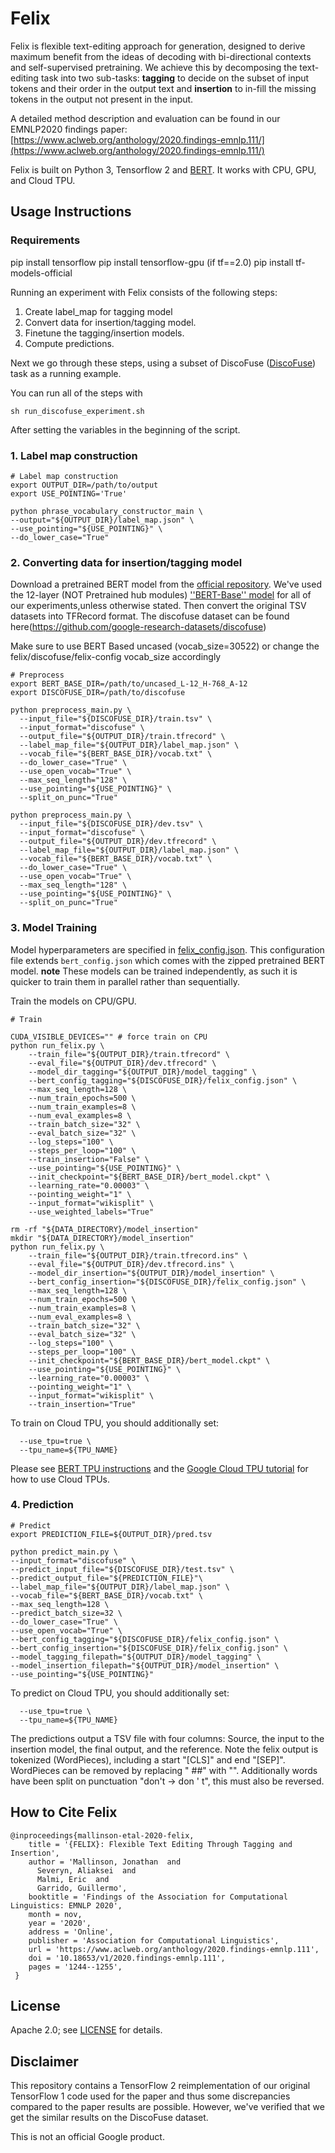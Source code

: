 # Felix

Felix is flexible text-editing approach for generation, designed to derive
maximum benefit from the ideas of decoding with bi-directional contexts and
self-supervised pretraining. We achieve this by decomposing the text-editing
task into two sub-tasks: **tagging** to decide on the subset of input tokens and
their order in the output text and **insertion** to in-fill the missing tokens in
the output not present in the input.



A detailed method description and evaluation can be found in our EMNLP2020 findings paper:
[https://www.aclweb.org/anthology/2020.findings-emnlp.111/](https://www.aclweb.org/anthology/2020.findings-emnlp.111/)

Felix is built on Python 3, Tensorflow 2 and
[BERT](https://github.com/tensorflow/models/tree/master/official/nlp/bert). It works with CPU, GPU, and
Cloud TPU.

## Usage Instructions

### Requirements
  pip install tensorflow
  pip install tensorflow-gpu (if tf==2.0)
  pip install tf-models-official


Running an experiment with Felix consists of the following steps:

1. Create label_map for tagging model
2. Convert data for insertion/tagging model.
3. Finetune the tagging/insertion models.
4. Compute predictions.


Next we go through these steps, using a subset of DiscoFuse
([DiscoFuse](https://github.com/google-research-datasets/discofuse)) task as a
running example.

You can run all of the steps with

```
sh run_discofuse_experiment.sh
```

After setting the variables in the beginning of the script.

### 1. Label map construction


```
# Label map construction
export OUTPUT_DIR=/path/to/output
export USE_POINTING='True'

python phrase_vocabulary_constructor_main \
--output="${OUTPUT_DIR}/label_map.json" \
--use_pointing="${USE_POINTING}" \
--do_lower_case="True"

```

### 2. Converting data for insertion/tagging model

Download a pretrained BERT model from the
[official repository](https://github.com/tensorflow/models/tree/master/official/nlp/bert#access-to-pretrained-checkpoints).
We've used the 12-layer (NOT Pretrained hub modules) [''BERT-Base'' model](https://storage.googleapis.com/cloud-tpu-checkpoints/bert/keras_bert/uncased_L-12_H-768_A-12.tar.gz) for all
of our experiments,unless otherwise stated. Then convert the original TSV
datasets into TFRecord format. The discofuse dataset can be found here(https://github.com/google-research-datasets/discofuse)


Make sure to use BERT Based uncased (vocab_size=30522) or change the felix/discofuse/felix-config vocab_size accordingly 
```
# Preprocess
export BERT_BASE_DIR=/path/to/uncased_L-12_H-768_A-12
export DISCOFUSE_DIR=/path/to/discofuse

python preprocess_main.py \
  --input_file="${DISCOFUSE_DIR}/train.tsv" \
  --input_format="discofuse" \
  --output_file="${OUTPUT_DIR}/train.tfrecord" \
  --label_map_file="${OUTPUT_DIR}/label_map.json" \
  --vocab_file="${BERT_BASE_DIR}/vocab.txt" \
  --do_lower_case="True" \
  --use_open_vocab="True" \
  --max_seq_length="128" \
  --use_pointing="${USE_POINTING}" \
  --split_on_punc="True"

python preprocess_main.py \
  --input_file="${DISCOFUSE_DIR}/dev.tsv" \
  --input_format="discofuse" \
  --output_file="${OUTPUT_DIR}/dev.tfrecord" \
  --label_map_file="${OUTPUT_DIR}/label_map.json" \
  --vocab_file="${BERT_BASE_DIR}/vocab.txt" \
  --do_lower_case="True" \
  --use_open_vocab="True" \
  --max_seq_length="128" \
  --use_pointing="${USE_POINTING}" \
  --split_on_punc="True"
```

### 3. Model Training

Model hyperparameters are specified in [felix_config.json](discofuse/felix_config.json). This configuration file extends
`bert_config.json` which comes with the zipped pretrained BERT model.
**note** These models can be trained independently, as such it is quicker to train them in parallel rather than sequentially.


Train the models on CPU/GPU.

```
# Train

CUDA_VISIBLE_DEVICES="" # force train on CPU
python run_felix.py \
    --train_file="${OUTPUT_DIR}/train.tfrecord" \
    --eval_file="${OUTPUT_DIR}/dev.tfrecord" \
    --model_dir_tagging="${OUTPUT_DIR}/model_tagging" \
    --bert_config_tagging="${DISCOFUSE_DIR}/felix_config.json" \
    --max_seq_length=128 \
    --num_train_epochs=500 \
    --num_train_examples=8 \
    --num_eval_examples=8 \
    --train_batch_size="32" \
    --eval_batch_size="32" \
    --log_steps="100" \
    --steps_per_loop="100" \
    --train_insertion="False" \
    --use_pointing="${USE_POINTING}" \
    --init_checkpoint="${BERT_BASE_DIR}/bert_model.ckpt" \
    --learning_rate="0.00003" \
    --pointing_weight="1" \
    --input_format="wikisplit" \
    --use_weighted_labels="True"

rm -rf "${DATA_DIRECTORY}/model_insertion"
mkdir "${DATA_DIRECTORY}/model_insertion"
python run_felix.py \
    --train_file="${OUTPUT_DIR}/train.tfrecord.ins" \
    --eval_file="${OUTPUT_DIR}/dev.tfrecord.ins" \
    --model_dir_insertion="${OUTPUT_DIR}/model_insertion" \
    --bert_config_insertion="${DISCOFUSE_DIR}/felix_config.json" \
    --max_seq_length=128 \
    --num_train_epochs=500 \
    --num_train_examples=8 \
    --num_eval_examples=8 \
    --train_batch_size="32" \
    --eval_batch_size="32" \
    --log_steps="100" \
    --steps_per_loop="100" \
    --init_checkpoint="${BERT_BASE_DIR}/bert_model.ckpt" \
    --use_pointing="${USE_POINTING}" \
    --learning_rate="0.00003" \
    --pointing_weight="1" \
    --input_format="wikisplit" \
    --train_insertion="True"
```

To train on Cloud TPU, you should additionally set:

```
  --use_tpu=true \
  --tpu_name=${TPU_NAME}
```

Please see [BERT TPU instructions](https://github.com/google-research/bert#fine-tuning-with-cloud-tpus) and the
[Google Cloud TPU tutorial](https://cloud.google.com/tpu/docs/tutorials/mnist)
for how to use Cloud TPUs.

### 4. Prediction


```
# Predict
export PREDICTION_FILE=${OUTPUT_DIR}/pred.tsv

python predict_main.py \
--input_format="discofuse" \
--predict_input_file="${DISCOFUSE_DIR}/test.tsv" \
--predict_output_file="${PREDICTION_FILE}"\
--label_map_file="${OUTPUT_DIR}/label_map.json" \
--vocab_file="${BERT_BASE_DIR}/vocab.txt" \
--max_seq_length=128 \
--predict_batch_size=32 \
--do_lower_case="True" \
--use_open_vocab="True" \
--bert_config_tagging="${DISCOFUSE_DIR}/felix_config.json" \
--bert_config_insertion="${DISCOFUSE_DIR}/felix_config.json" \
--model_tagging_filepath="${OUTPUT_DIR}/model_tagging" \
--model_insertion_filepath="${OUTPUT_DIR}/model_insertion" \
--use_pointing="${USE_POINTING}"
```

To predict on Cloud TPU, you should additionally set:

```
  --use_tpu=true \
  --tpu_name=${TPU_NAME}
```

The predictions output a TSV file with four columns: Source, the input to the insertion model, the final output, and the reference. Note the felix output is tokenized (WordPieces), including a start "[CLS]" and end "[SEP]". WordPieces can be removed by replacing " ##" with "". Additionally words have been split on punctuation "don't -> don ' t", this must also be reversed.

## How to Cite Felix

```
@inproceedings{mallinson-etal-2020-felix,
    title = '{FELIX}: Flexible Text Editing Through Tagging and Insertion',
    author = 'Mallinson, Jonathan  and
      Severyn, Aliaksei  and
      Malmi, Eric  and
      Garrido, Guillermo',
    booktitle = 'Findings of the Association for Computational Linguistics: EMNLP 2020',
    month = nov,
    year = '2020',
    address = 'Online',
    publisher = 'Association for Computational Linguistics',
    url = 'https://www.aclweb.org/anthology/2020.findings-emnlp.111',
    doi = '10.18653/v1/2020.findings-emnlp.111',
    pages = '1244--1255',
 }
```

## License

Apache 2.0; see [LICENSE](LICENSE) for details.

## Disclaimer

This repository contains a TensorFlow 2 reimplementation of our original
TensorFlow 1 code used for the paper and thus some discrepancies compared to the paper
results are possible. However, we've verified that we get the similar results on the DiscoFuse dataset.

This is not an official Google product.
